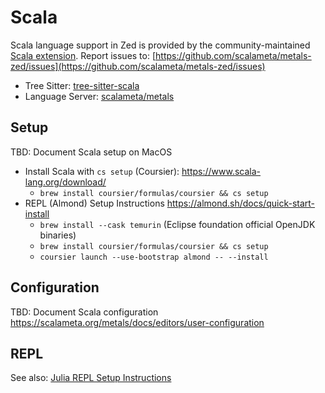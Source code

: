 # Scala

Scala language support in Zed is provided by the community-maintained [Scala extension](https://github.com/scalameta/metals-zed).
Report issues to: [https://github.com/scalameta/metals-zed/issues](https://github.com/scalameta/metals-zed/issues)

- Tree Sitter: [tree-sitter-scala](https://github.com/tree-sitter/tree-sitter-scala)
- Language Server: [scalameta/metals](https://github.com/scalameta/metals)

## Setup

TBD: Document Scala setup on MacOS

- Install Scala with `cs setup` (Coursier): https://www.scala-lang.org/download/
  - `brew install coursier/formulas/coursier && cs setup`
- REPL (Almond) Setup Instructions https://almond.sh/docs/quick-start-install
  - `brew install --cask temurin` (Eclipse foundation official OpenJDK binaries)
  - `brew install coursier/formulas/coursier && cs setup`
  - `coursier launch --use-bootstrap almond -- --install`

## Configuration

TBD: Document Scala configuration https://scalameta.org/metals/docs/editors/user-configuration

## REPL

See also: [Julia REPL Setup Instructions](../repl.md#julia)
